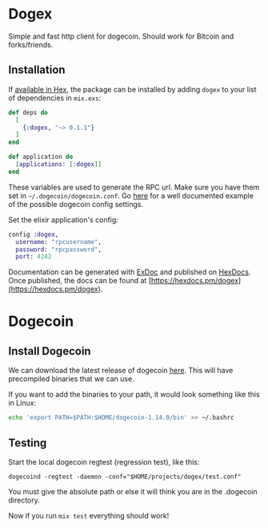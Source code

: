 # Dogex

Simple and fast http client for dogecoin. Should work for Bitcoin and forks/friends.

## Installation

If [available in Hex](https://hex.pm/docs/publish), the package can be installed
by adding `dogex` to your list of dependencies in `mix.exs`:

```elixir
def deps do
  [
    {:dogex, "~> 0.1.1"}
  ]
end

def application do
  [applications: [:dogex]]
end  
```

These variables are used to generate the RPC url. Make sure you have them set in `~/.dogecoin/dogecoin.conf`.
Go [here](https://github.com/dogecoin/dogecoin/blob/master/contrib/debian/examples/dogecoin.conf) for a well documented example of the possible dogecoin config settings.

Set the elixir application's config:
```elixir
config :dogex,
  username: "rpcusername",
  password: "rpcpassword",
  port: 4242
```

Documentation can be generated with [ExDoc](https://github.com/elixir-lang/ex_doc)
and published on [HexDocs](https://hexdocs.pm). Once published, the docs can
be found at [https://hexdocs.pm/dogex](https://hexdocs.pm/dogex).

# Dogecoin

## Install Dogecoin
We can download the latest release of dogecoin [here](https://github.com/dogecoin/dogecoin/releases). This will have precompiled binaries that we can use.

If you want to add the binaries to your path, it would look something like this in Linux:
```bash
echo 'export PATH=$PATH:$HOME/dogecoin-1.14.0/bin' >> ~/.bashrc
```

## Testing

Start the local dogecoin regtest (regression test), like this:
```
dogecoind -regtest -daemon -conf="$HOME/projects/dogex/test.conf"
```

You must give the absolute path or else it will think you are in the .dogecoin directory.

Now if you run `mix test` everything should work!
